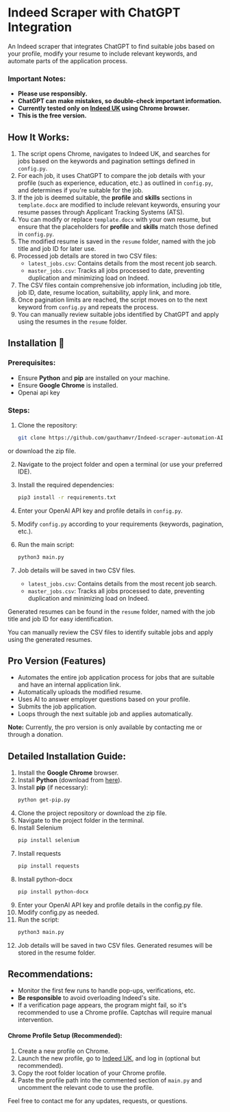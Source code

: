 # Indeed Scraper with ChatGPT Integration

An Indeed scraper that integrates ChatGPT to find suitable jobs based on your profile, modify your resume to include relevant keywords, and automate parts of the application process.

### Important Notes:
- **Please use responsibly.**
- **ChatGPT can make mistakes, so double-check important information.**
- **Currently tested only on [Indeed UK](https://uk.indeed.com/) using Chrome browser.**
- **This is the free version.**

## How It Works:

1. The script opens Chrome, navigates to Indeed UK, and searches for jobs based on the keywords and pagination settings defined in `config.py`.
2. For each job, it uses ChatGPT to compare the job details with your profile (such as experience, education, etc.) as outlined in `config.py`, and determines if you're suitable for the job.
3. If the job is deemed suitable, the **profile** and **skills** sections in `template.docx` are modified to include relevant keywords, ensuring your resume passes through Applicant Tracking Systems (ATS).
4. You can modify or replace `template.docx` with your own resume, but ensure that the placeholders for **profile** and **skills** match those defined in `config.py`.
5. The modified resume is saved in the `resume` folder, named with the job title and job ID for later use.
6. Processed job details are stored in two CSV files:
   - `latest_jobs.csv`: Contains details from the most recent job search.
   - `master_jobs.csv`: Tracks all jobs processed to date, preventing duplication and minimizing load on Indeed.
7. The CSV files contain comprehensive job information, including job title, job ID, date, resume location, suitability, apply link, and more.
8. Once pagination limits are reached, the script moves on to the next keyword from `config.py` and repeats the process.
9. You can manually review suitable jobs identified by ChatGPT and apply using the resumes in the `resume` folder.

## Installation 🔌

### Prerequisites:
- Ensure **Python** and **pip** are installed on your machine.
- Ensure **Google Chrome** is installed.
- Openai api key

### Steps:
1. Clone the repository:
   ```bash
   git clone https://github.com/gauthamvr/Indeed-scraper-automation-AI.git
or download the zip file.

2. Navigate to the project folder and open a terminal (or use your preferred IDE).

3. Install the required dependencies:
   ```bash
   pip3 install -r requirements.txt
4. Enter your OpenAI API key and profile details in `config.py`.

5. Modify `config.py` according to your requirements (keywords, pagination, etc.).

6. Run the main script:
   ```bash
   python3 main.py

8. Job details will be saved in two CSV files.
  
   - `latest_jobs.csv`: Contains details from the most recent job search.
   - `master_jobs.csv`: Tracks all jobs processed to date, preventing duplication and minimizing load on Indeed.

Generated resumes can be found in the `resume` folder, named with the job title and job ID for easy identification.

You can manually review the CSV files to identify suitable jobs and apply using the generated resumes.


## Pro Version (Features)

- Automates the entire job application process for jobs that are suitable and have an internal application link.
- Automatically uploads the modified resume.
- Uses AI to answer employer questions based on your profile.
- Submits the job application.
- Loops through the next suitable job and applies automatically.

**Note:** Currently, the pro version is only available by contacting me or through a donation.




## Detailed Installation Guide:

1. Install the **Google Chrome** browser.
2. Install **Python** (download from [here](https://www.python.org/downloads/)).
3. Install **pip** (if necessary):
   ```bash
   python get-pip.py
4. Clone the project repository or download the zip file.
5. Navigate to the project folder in the terminal.
6. Install Selenium
   ```bash
   pip install selenium
7. Install requests
   ```bash
   pip install requests
8. Install python-docx
   ```bash
   pip install python-docx
9. Enter your OpenAI API key and profile details in the config.py file.
10. Modify config.py as needed.
1. Run the script:
   ```bash
   python3 main.py
12. Job details will be saved in two CSV files. Generated resumes will be stored in the resume folder.



## Recommendations:

- Monitor the first few runs to handle pop-ups, verifications, etc.
- **Be responsible** to avoid overloading Indeed's site.
- If a verification page appears, the program might fail, so it's recommended to use a Chrome profile. Captchas will require manual intervention.

#### Chrome Profile Setup (Recommended):

1. Create a new profile on Chrome.
2. Launch the new profile, go to [Indeed UK](https://uk.indeed.com/), and log in (optional but recommended).
3. Copy the root folder location of your Chrome profile.
4. Paste the profile path into the commented section of `main.py` and uncomment the relevant code to use the profile.

Feel free to contact me for any updates, requests, or questions.

    
